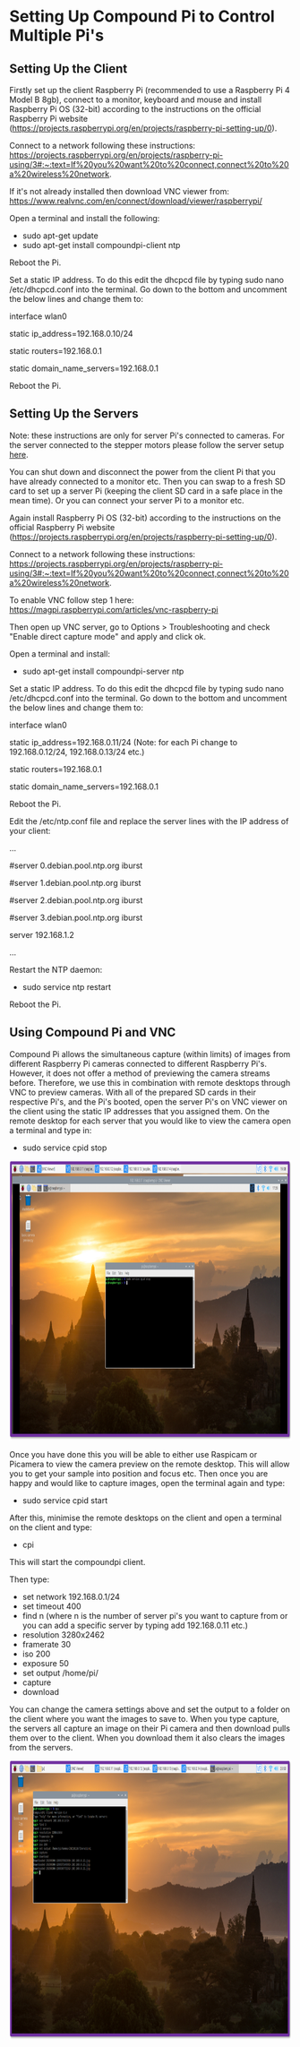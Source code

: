 # Setting Up Compound Pi to Control Multiple Pi's

## Setting Up the Client

Firstly set up the client Raspberry Pi (recommended to use a Raspberry Pi 4 Model B 8gb), connect to a monitor, keyboard and mouse and install Raspberry Pi OS (32-bit) according to the instructions on the official Raspberry Pi website (https://projects.raspberrypi.org/en/projects/raspberry-pi-setting-up/0).

Connect to a network following these instructions: https://projects.raspberrypi.org/en/projects/raspberry-pi-using/3#:~:text=If%20you%20want%20to%20connect,connect%20to%20a%20wireless%20network.

If it's not already installed then download VNC viewer from: https://www.realvnc.com/en/connect/download/viewer/raspberrypi/

Open a terminal and install the following:

* sudo apt-get update
* sudo apt-get install compoundpi-client ntp

Reboot the Pi.

Set a static IP address. To do this edit the dhcpcd file by typing sudo nano /etc/dhcpcd.conf into the terminal. Go down to the bottom and uncomment the below lines and change them to:
	
interface wlan0

static ip_address=192.168.0.10/24 

static routers=192.168.0.1

static domain_name_servers=192.168.0.1

Reboot the Pi.

## Setting Up the Servers

Note: these instructions are only for server Pi's connected to cameras. For the server connected to the stepper motors please follow the server setup [here](https://github.com/NanoBioPhotonics-Strathclyde/M4All/blob/main/Control%20Software/MultiChannelSetup.md).

You can shut down and disconnect the power from the client Pi that you have already connected to a monitor etc. Then you can swap to a fresh SD card to set up a server Pi (keeping the client SD card in a safe place in the mean time). Or you can connect your server Pi to a monitor etc.

Again install Raspberry Pi OS (32-bit) according to the instructions on the official Raspberry Pi website (https://projects.raspberrypi.org/en/projects/raspberry-pi-setting-up/0).

Connect to a network following these instructions: https://projects.raspberrypi.org/en/projects/raspberry-pi-using/3#:~:text=If%20you%20want%20to%20connect,connect%20to%20a%20wireless%20network.

To enable VNC follow step 1 here: https://magpi.raspberrypi.com/articles/vnc-raspberry-pi

Then open up VNC server, go to Options > Troubleshooting and check "Enable direct capture mode" and apply and click ok.

Open a terminal and install:

* sudo apt-get install compoundpi-server ntp

Set a static IP address. To do this edit the dhcpcd file by typing sudo nano /etc/dhcpcd.conf into the terminal. Go down to the bottom and uncomment the below lines and change them to:
	
interface wlan0

static ip_address=192.168.0.11/24         (Note: for each Pi change to 192.168.0.12/24, 192.168.0.13/24 etc.)

static routers=192.168.0.1

static domain_name_servers=192.168.0.1

Reboot the Pi.

Edit the /etc/ntp.conf file and replace the server lines with the IP address of your client:

...

#server 0.debian.pool.ntp.org iburst

#server 1.debian.pool.ntp.org iburst

#server 2.debian.pool.ntp.org iburst

#server 3.debian.pool.ntp.org iburst

server 192.168.1.2

...

Restart the NTP daemon:

* sudo service ntp restart

Reboot the Pi.

## Using Compound Pi and VNC

Compound Pi allows the simultaneous capture (within limits) of images from different Raspberry Pi cameras connected to different Raspberry Pi's. However, it does not offer a method of previewing the camera streams before. Therefore, we use this in combination with remote desktops through VNC to preview cameras. With all of the prepared SD cards in their respective Pi's, and the Pi's booted, open the server Pi's on VNC viewer on the client using the static IP addresses that you assigned them. On the remote desktop for each server that you would like to view the camera open a terminal and type in:

* sudo service cpid stop

<img src="https://github.com/NanoBioPhotonics-Strathclyde/M4All/blob/main/Images/cpidstop.png" height=500 width=900>

Once you have done this you will be able to either use Raspicam or Picamera to view the camera preview on the remote desktop. This will allow you to get your sample into position and focus etc. Then once you are happy and would like to capture images, open the terminal again and type:

* sudo service cpid start

After this, minimise the remote desktops on the client and open a terminal on the client and type:

* cpi

This will start the compoundpi client.

Then type:

* set network 192.168.0.1/24
* set timeout 400
* find n (where n is the number of server pi's you want to capture from or you can add a specific server by typing add 192.168.0.11 etc.)
* resolution 3280x2462
* framerate 30
* iso 200
* exposure 50
* set output /home/pi/
* capture
* download

You can change the camera settings above and set the output to a folder on the client where you want the images to save to. When you type capture, the servers all capture an image on their Pi camera and then download pulls them over to the client. When you download them it also clears the images from the servers.

<img src="https://github.com/NanoBioPhotonics-Strathclyde/M4All/blob/main/Images/cpi.png" height=500 width=900>


